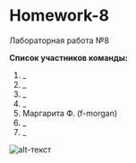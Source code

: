 # Homework-8
Лабораторная работа №8

**Список участников команды:**
1.	_
2.	_
3.	_
4.	_
5.	Маргарита Ф. (f-morgan)
6.	_
7.	_



![alt-текст](https://www.laposte.fr/ecom/occ/ecommerce/medias/sys_master/productsmedias/h8f/h0c/10121653911582/m-1122025-1_300Wx300H/m-1122025-1_300Wx300H.jpg "Вдохновляемся Адой")
